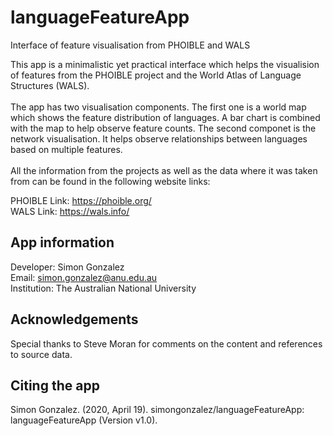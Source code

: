 # languageFeatureApp
Interface of feature visualisation from PHOIBLE and WALS

This app is a minimalistic yet practical interface which helps the visualision of features from the PHOIBLE project and the World Atlas of Language Structures (WALS).<br/><br/>The app has two visualisation components. The first one is a world map which shows the feature distribution of languages. A bar chart is combined with the map to help observe feature counts. The second componet is the network visualisation. It helps observe relationships between languages based on multiple features.<br/><br/>All the information from the projects as well as the data where it was taken from can be found in the following website links:

PHOIBLE Link: https://phoible.org/
<br/>
WALS Link: https://wals.info/

## App information
Developer: Simon Gonzalez
<br/>
Email: simon.gonzalez@anu.edu.au
<br/>
Institution: The Australian National University

## Acknowledgements
Special thanks to Steve Moran for comments on the content and references to source data.

## Citing the app
Simon Gonzalez. (2020, April 19). simongonzalez/languageFeatureApp: languageFeatureApp (Version v1.0).
